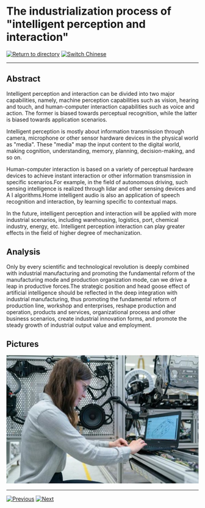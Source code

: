 # The industrialization process of "intelligent perception and interaction"

[![Return to directory](http://img.shields.io/badge/Click-Back-875A7B.svg?style=flat&colorA=8F8F8F)](/)
[![Switch Chinese](http://img.shields.io/badge/Switch-Chinese-875A7B.svg?style=flat&colorA=8F8F8F)](https://doc.shanghaiopen.org.cn/case/9/1.html)

----------

## Abstract

Intelligent perception and interaction can be divided into two major capabilities, namely, machine perception capabilities such as vision, hearing and touch, and human-computer interaction capabilities such as voice and action. The former is biased towards perceptual recognition, while the latter is biased towards application scenarios.

Intelligent perception is mostly about information transmission through camera, microphone or other sensor hardware devices in the physical world as "media". These "media" map the input content to the digital world, making cognition, understanding, memory, planning, decision-making, and so on.



Human-computer interaction is based on a variety of perceptual hardware devices to achieve instant interaction or other information transmission in specific scenarios.For example, in the field of autonomous driving, such sensing intelligence is realized through lidar and other sensing devices and A I algorithms.Home intelligent audio is also an application of speech recognition and interaction, by learning specific to contextual maps.



In the future, intelligent perception and interaction will be applied with more industrial scenarios, including warehousing, logistics, port, chemical industry, energy, etc. Intelligent perception interaction can play greater effects in the field of higher degree of mechanization.



## Analysis

Only by every scientific and technological revolution is deeply combined with industrial manufacturing and promoting the fundamental reform of the manufacturing mode and production organization mode, can we drive a leap in productive forces.The strategic position and head goose effect of artificial intelligence should be reflected in the deep integration with industrial manufacturing, thus promoting the fundamental reform of production line, workshop and enterprises, reshape production and operation, products and services, organizational process and other business scenarios, create industrial innovation forms, and promote the steady growth of industrial output value and employment.
 




## Pictures
![图片](9.1.1.jpg)



----------
 [![Previous](http://img.shields.io/badge/View-Previous-875A7B.svg?style=flat&colorA=8F8F8F)](https://doc.shanghaiopen.org.cn/case/8/en_4.html)
 [![Next](http://img.shields.io/badge/View-Next-875A7B.svg?style=flat&colorA=8F8F8F)](https://doc.shanghaiopen.org.cn/case/9/en_2.html)

